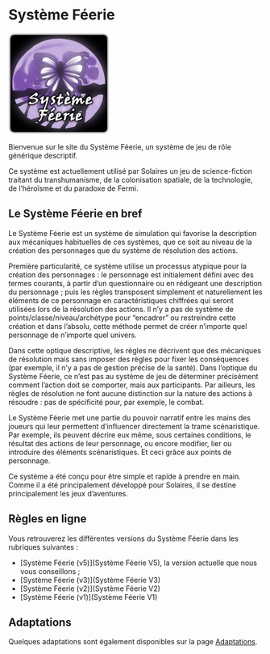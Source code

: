 # Système Féerie

![ Logo du Système féerie](logo_systeme_feerie.png)

Bienvenue sur le site du Système Féerie, un système de jeu de rôle générique descriptif.

Ce système est actuellement utilisé par Solaires un jeu de science-fiction traitant du transhumanisme, de la colonisation spatiale, de la technologie, de l’héroïsme et du paradoxe de Fermi.

## Le Système Féerie en bref

Le Système Féerie est un système de simulation qui favorise la description aux mécaniques habituelles de ces systèmes, que ce soit au niveau de la création des personnages que du système de résolution des actions.

Première particularité, ce système utilise un processus atypique pour la création des personnages : le personnage est initialement défini avec des termes courants, à partir d’un questionnaire ou en rédigeant une description du personnage ; puis les règles transposent simplement et naturellement les éléments de ce personnage en caractéristiques chiffrées qui seront utilisées lors de la résolution des actions. Il n’y a pas de système de points/classe/niveau/archétype pour “encadrer” ou restreindre cette création et dans l’absolu, cette méthode permet de créer n’importe quel personnage de n’importe quel univers.

Dans cette optique descriptive, les règles ne décrivent que des mécaniques de résolution mais sans imposer des règles pour fixer les conséquences (par exemple, il n’y a pas de gestion précise de la santé). Dans l’optique du Système Féerie, ce n’est pas au système de jeu de déterminer précisément comment l’action doit se comporter, mais aux participants. Par ailleurs, les règles de résolution ne font aucune distinction sur la nature des actions à résoudre : pas de spécificité pour, par exemple, le combat.

Le Système Féerie met une partie du pouvoir narratif entre les mains des joueurs qui leur permettent d’influencer directement la trame scénaristique. Par exemple, ils peuvent décrire eux même, sous certaines conditions, le résultat des actions de leur personnage, ou encore modifier, lier ou introduire des éléments scénaristiques. Et ceci grâce aux points de personnage.

Ce système a été conçu pour être simple et rapide à prendre en main. Comme il a été principalement développé pour Solaires, il se destine principalement les jeux d’aventures.

## Règles en ligne

Vous retrouverez les différentes versions du Système Féerie dans les rubriques suivantes :
* [Système Féerie (v5)](Système Féerie V5), la version actuelle que nous vous conseillons ;
* [Système Féerie (v3)](Système Féerie V3)
* [Système Féerie (v2)](Système Féerie V2)
* [Système Féerie (v1)](Système Féerie V1)

## Adaptations

Quelques adaptations sont également disponibles sur la page [Adaptations](Adaptations).